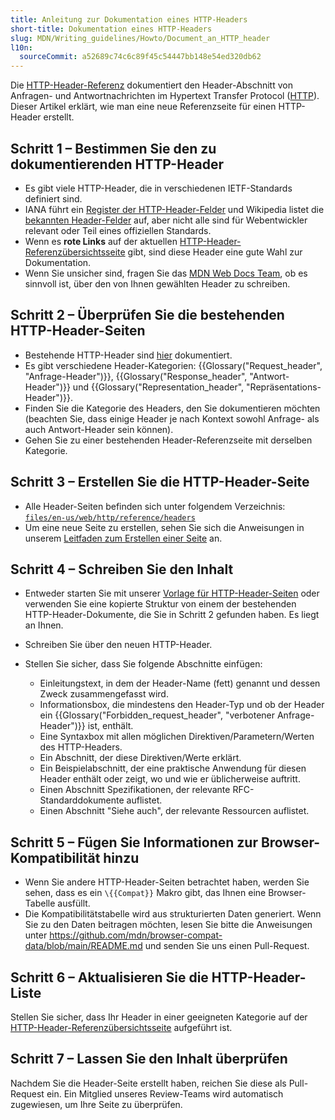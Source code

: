 ```yaml
---
title: Anleitung zur Dokumentation eines HTTP-Headers
short-title: Dokumentation eines HTTP-Headers
slug: MDN/Writing_guidelines/Howto/Document_an_HTTP_header
l10n:
  sourceCommit: a52689c74c6c89f45c54447bb148e54ed320db62
---
```


Die [HTTP-Header-Referenz](/de/docs/Web/HTTP/Reference/Headers) dokumentiert den Header-Abschnitt von Anfragen- und Antwortnachrichten im Hypertext Transfer Protocol ([HTTP](/de/docs/Web/HTTP)). Dieser Artikel erklärt, wie man eine neue Referenzseite für einen HTTP-Header erstellt.

## Schritt 1 – Bestimmen Sie den zu dokumentierenden HTTP-Header

- Es gibt viele HTTP-Header, die in verschiedenen IETF-Standards definiert sind.
- IANA führt ein [Register der HTTP-Header-Felder](https://www.iana.org/assignments/http-fields/http-fields.xhtml) und Wikipedia listet die [bekannten Header-Felder](https://en.wikipedia.org/wiki/List_of_HTTP_header_fields) auf, aber nicht alle sind für Webentwickler relevant oder Teil eines offiziellen Standards.
- Wenn es **rote Links** auf der aktuellen [HTTP-Header-Referenzübersichtsseite](/de/docs/Web/HTTP/Reference/Headers) gibt, sind diese Header eine gute Wahl zur Dokumentation.
- Wenn Sie unsicher sind, fragen Sie das [MDN Web Docs Team](/de/docs/MDN/Community/Communication_channels), ob es sinnvoll ist, über den von Ihnen gewählten Header zu schreiben.

## Schritt 2 – Überprüfen Sie die bestehenden HTTP-Header-Seiten

- Bestehende HTTP-Header sind [hier](/de/docs/Web/HTTP/Reference/Headers) dokumentiert.
- Es gibt verschiedene Header-Kategorien: {{Glossary("Request_header", "Anfrage-Header")}}, {{Glossary("Response_header", "Antwort-Header")}} und {{Glossary("Representation_header", "Repräsentations-Header")}}.
- Finden Sie die Kategorie des Headers, den Sie dokumentieren möchten (beachten Sie, dass einige Header je nach Kontext sowohl Anfrage- als auch Antwort-Header sein können).
- Gehen Sie zu einer bestehenden Header-Referenzseite mit derselben Kategorie.

## Schritt 3 – Erstellen Sie die HTTP-Header-Seite

- Alle Header-Seiten befinden sich unter folgendem Verzeichnis: [`files/en-us/web/http/reference/headers`](https://github.com/mdn/content/tree/main/files/en-us/web/http/reference/headers)
- Um eine neue Seite zu erstellen, sehen Sie sich die Anweisungen in unserem [Leitfaden zum Erstellen einer Seite](/de/docs/MDN/Writing_guidelines/Howto/Creating_moving_deleting) an.

## Schritt 4 – Schreiben Sie den Inhalt

- Entweder starten Sie mit unserer [Vorlage für HTTP-Header-Seiten](/de/docs/MDN/Writing_guidelines/Page_structures/Page_types#http_header_reference_page) oder verwenden Sie eine kopierte Struktur von einem der bestehenden HTTP-Header-Dokumente, die Sie in Schritt 2 gefunden haben. Es liegt an Ihnen.
- Schreiben Sie über den neuen HTTP-Header.
- Stellen Sie sicher, dass Sie folgende Abschnitte einfügen:

  - Einleitungstext, in dem der Header-Name (fett) genannt und dessen Zweck zusammengefasst wird.
  - Informationsbox, die mindestens den Header-Typ und ob der Header ein {{Glossary("Forbidden_request_header", "verbotener Anfrage-Header")}} ist, enthält.
  - Eine Syntaxbox mit allen möglichen Direktiven/Parametern/Werten des HTTP-Headers.
  - Ein Abschnitt, der diese Direktiven/Werte erklärt.
  - Ein Beispielabschnitt, der eine praktische Anwendung für diesen Header enthält oder zeigt, wo und wie er üblicherweise auftritt.
  - Einen Abschnitt Spezifikationen, der relevante RFC-Standarddokumente auflistet.
  - Einen Abschnitt "Siehe auch", der relevante Ressourcen auflistet.

## Schritt 5 – Fügen Sie Informationen zur Browser-Kompatibilität hinzu

- Wenn Sie andere HTTP-Header-Seiten betrachtet haben, werden Sie sehen, dass es ein `\{{Compat}}` Makro gibt, das Ihnen eine Browser-Tabelle ausfüllt.
- Die Kompatibilitätstabelle wird aus strukturierten Daten generiert. Wenn Sie zu den Daten beitragen möchten, lesen Sie bitte die Anweisungen unter <https://github.com/mdn/browser-compat-data/blob/main/README.md> und senden Sie uns einen Pull-Request.

## Schritt 6 – Aktualisieren Sie die HTTP-Header-Liste

Stellen Sie sicher, dass Ihr Header in einer geeigneten Kategorie auf der [HTTP-Header-Referenzübersichtsseite](/de/docs/Web/HTTP/Reference/Headers) aufgeführt ist.

## Schritt 7 – Lassen Sie den Inhalt überprüfen

Nachdem Sie die Header-Seite erstellt haben, reichen Sie diese als Pull-Request ein. Ein Mitglied unseres Review-Teams wird automatisch zugewiesen, um Ihre Seite zu überprüfen.
